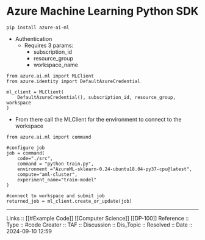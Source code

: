 # Azure Machine Learning Python SDK

```
pip install azure-ai-ml
```

- Authentication
	- Requires 3 params:
		- subscription_id
		- resource_group
		- workspace_name
```
from azure.ai.ml import MLClient
from azure.identity import DefaultAzureCredential

ml_client = MLClient(
	DefaultAzureCredential(), subscription_id, resource_group, workspace
)
```

- From there call the MLClient for the environment to connect to the workspace
```
from azure.ai.ml import command

#configure job
job = command(
	code="./src",
	command = "python train.py",
	environment ="AzureML-sklearn-0.24-ubuntu18.04-py37-cpu@latest",
	compute="aml-cluster",
	experiment_name="train-model"
)

#connect to workspace and submit job
returned_job = ml_client.create_or_update(job)
```
---
Links :: [[#Example Code]] [[Computer Science]] [[DP-100]]
Reference ::
Type :: #code
Creator ::
TAF ::
Discussion ::
Dis_Topic :: 
Resolved ::
Date :: 2024-09-10 12:59
